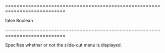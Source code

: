 ===========================================================================
<!--default-->false<!--/default-->
<!--type-->Boolean<!--/type-->
===========================================================================

<!--shortDescription-->
Specifies whether or not the slide-out menu is displayed.
<!--/shortDescription-->

<!--fullDescription-->

<!--/fullDescription-->